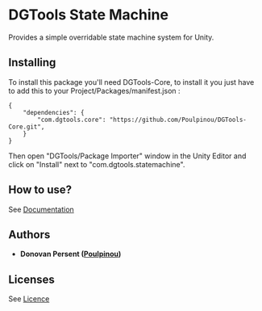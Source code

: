 # DGTools State Machine

Provides a simple overridable state machine system for Unity.

## Installing

To install this package you'll need DGTools-Core, to install it you just have to add this to your Project/Packages/manifest.json :

```
{
	"dependencies": {
		"com.dgtools.core": "https://github.com/Poulpinou/DGTools-Core.git",
	}
}
```

Then open "DGTools/Package Importer" window in the Unity Editor and click on "Install" next to "com.dgtools.statemachine".

## How to use?

See [Documentation](https://github.com/Poulpinou/DGTools-StateMachine/Documentation/Doc.md)

## Authors

* **Donovan Persent ([Poulpinou](https://github.com/Poulpinou))**

## Licenses
See [Licence](https://github.com/Poulpinou/DGTools-Core/LICENCE.md)